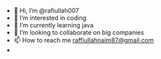 - 👋 Hi, I’m @rafiullah007
- 👀 I’m interested in coding
- 🌱 I’m currently learning java
- 💞️ I’m looking to collaborate on big companies
- 📫 How to reach me raffiullahnaim87@gmail.com
- 

<!---
rafiullah007/rafiullah007 is a ✨ special ✨ repository because its `README.md` (this file) appears on your GitHub profile.
You can click the Preview link to take a look at your changes.
--->
